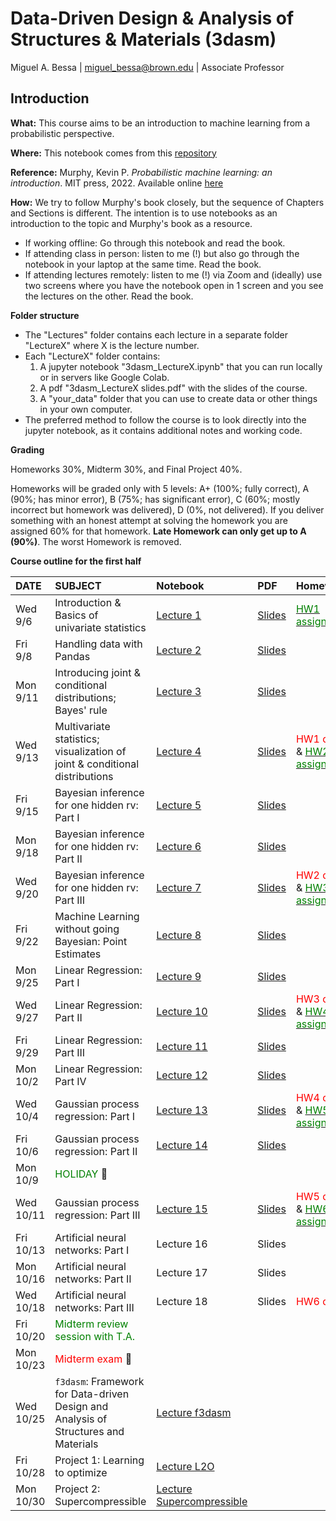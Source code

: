 # Data-Driven Design &amp; Analysis of Structures &amp; Materials (3dasm)

Miguel A. Bessa | miguel_bessa@brown.edu | Associate Professor

## Introduction

**What:** This course aims to be an introduction to machine learning from a probabilistic perspective.

**Where:** This notebook comes from this [repository](https://github.com/bessagroup/3dasm_course)

**Reference:** Murphy, Kevin P. *Probabilistic machine learning: an introduction*. MIT press, 2022. Available online [here](https://probml.github.io/pml-book/book1.html)

**How:** We try to follow Murphy's book closely, but the sequence of Chapters and Sections is different. The intention is to use notebooks as an introduction to the topic and Murphy's book as a resource.
* If working offline: Go through this notebook and read the book.
* If attending class in person: listen to me (!) but also go through the notebook in your laptop at the same time. Read the book.
* If attending lectures remotely: listen to me (!) via Zoom and (ideally) use two screens where you have the notebook open in 1 screen and you see the lectures on the other. Read the book.

**Folder structure**
* The "Lectures" folder contains each lecture in a separate folder "LectureX" where X is the lecture number.
* Each "LectureX" folder contains:
    1. A jupyter notebook "3dasm_LectureX.ipynb" that you can run locally or in servers like Google Colab.
    2. A pdf "3dasm_LectureX slides.pdf" with the slides of the course.
    4. A "your_data" folder that you can use to create data or other things in your own computer.
* The preferred method to follow the course is to look directly into the jupyter notebook, as it contains additional notes and working code.

**Grading**

Homeworks 30%, Midterm 30%, and Final Project 40%.

Homeworks will be graded only with 5 levels: A+ (100%; fully correct), A (90%; has minor error), B (75%; has significant error), C (60%; mostly incorrect but homework was delivered), D (0%, not delivered). If you deliver something with an honest attempt at solving the homework you are assigned 60% for that homework. **Late Homework can only get up to A (90%)**. The worst Homework is removed.

**Course outline for the first half**

| DATE | SUBJECT | Notebook | PDF | Homework |
| :-- | :-- | :-- | :-- | :-- |
| Wed 9/6  | Introduction & Basics of univariate statistics | [Lecture 1](Lectures/Lecture1/3dasm_Lecture1.ipynb) | [Slides](Lectures/Lecture1/3dasm_Lecture1_slides.pdf) | [<font color='green'>HW1 assigned</font>](Assignments/3dasm_Homework1.pdf) |
| Fri 9/8  | Handling data with Pandas | [Lecture 2](Lectures/Lecture2/3dasm_Lecture2.ipynb) | [Slides](Lectures/Lecture2/3dasm_Lecture2_slides.pdf) |  |
| Mon 9/11  | Introducing joint & conditional distributions; Bayes' rule | [Lecture 3](Lectures/Lecture3/3dasm_Lecture3.ipynb) | [Slides](Lectures/Lecture3/3dasm_Lecture3_slides.pdf) |  |
| Wed 9/13   | Multivariate statistics; visualization of joint & conditional distributions | [Lecture 4](Lectures/Lecture4/3dasm_Lecture4.ipynb) | [Slides](Lectures/Lecture4/3dasm_Lecture4_slides.pdf) | <font color='red'>HW1 due</font> & [<font color='green'>HW2 assigned</font>](Assignments/3dasm_Homework2.pdf) |
| Fri 9/15  | Bayesian inference for one hidden rv: Part I | [Lecture 5](Lectures/Lecture5/3dasm_Lecture5.ipynb) | [Slides](Lectures/Lecture5/3dasm_Lecture5_slides.pdf) |  |
| Mon 9/18  | Bayesian inference for one hidden rv: Part II | [Lecture 6](Lectures/Lecture6/3dasm_Lecture6.ipynb) | [Slides](Lectures/Lecture6/3dasm_Lecture6_slides.pdf) |  |
| Wed 9/20  | Bayesian inference for one hidden rv: Part III | [Lecture 7](Lectures/Lecture7/3dasm_Lecture7.ipynb) |  [Slides](Lectures/Lecture7/3dasm_Lecture7_slides.pdf) | <font color='red'>HW2 due</font> & [<font color='green'>HW3 assigned</font>](Assignments/3dasm_Homework3.pdf) |
| Fri 9/22  | Machine Learning without going Bayesian: Point Estimates | [Lecture 8](Lectures/Lecture8/3dasm_Lecture8.ipynb) | [Slides](Lectures/Lecture8/3dasm_Lecture8_slides.pdf) |  |
| Mon 9/25  | Linear Regression: Part I | [Lecture 9](Lectures/Lecture9/3dasm_Lecture9.ipynb) | [Slides](Lectures/Lecture9/3dasm_Lecture9_slides.pdf) |  |
| Wed 9/27  | Linear Regression: Part II | [Lecture 10](Lectures/Lecture10/3dasm_Lecture10.ipynb) | [Slides](Lectures/Lecture10/3dasm_Lecture10_slides.pdf) | <font color='red'>HW3 due</font> & [<font color='green'>HW4 assigned</font>](Assignments/3dasm_Homework4.pdf) |
| Fri 9/29  | Linear Regression: Part III | [Lecture 11](Lectures/Lecture11/3dasm_Lecture11.ipynb) | [Slides](Lectures/Lecture11/3dasm_Lecture11_slides.pdf) |  |
| Mon 10/2  | Linear Regression: Part IV | [Lecture 12](Lectures/Lecture12/3dasm_Lecture12.ipynb)  | [Slides](Lectures/Lecture12/3dasm_Lecture12_slides.pdf) |  |
| Wed 10/4  | Gaussian process regression: Part I | [Lecture 13](Lectures/Lecture13/3dasm_Lecture13.ipynb) | [Slides](Lectures/Lecture13/3dasm_Lecture13_slides.pdf) | <font color='red'>HW4 due</font> & [<font color='green'>HW5 assigned</font>](Assignments/3dasm_Homework5.pdf) |
| Fri 10/6  | Gaussian process regression: Part II | [Lecture 14](Lectures/Lecture14/3dasm_Lecture14.ipynb) | [Slides](Lectures/Lecture14/3dasm_Lecture14_slides.pdf) |  |
| Mon 10/9  | <font color='green'>HOLIDAY</font> 🥹 |  |  |  |
| Wed 10/11  | Gaussian process regression: Part III | [Lecture 15](Lectures/Lecture15/3dasm_Lecture15.ipynb) | [Slides](Lectures/Lecture15/3dasm_Lecture15_slides.pdf) | <font color='red'>HW5 due</font> & [<font color='green'>HW6 assigned</font>](Assignments/3dasm_Homework6.pdf) |
| Fri 10/13  | Artificial neural networks: Part I | Lecture 16 <!-- [Lecture 16](Lectures/Lecture16/3dasm_Lecture16.ipynb) --> | Slides <!-- [Slides](Lectures/Lecture16/3dasm_Lecture16_slides.pdf) --> |  |
| Mon 10/16  | Artificial neural networks: Part II | Lecture 17 <!-- [Lecture 17](Lectures/Lecture17/3dasm_Lecture17.ipynb) --> | Slides <!-- [Slides](Lectures/Lecture17/3dasm_Lecture17_slides.pdf) --> |  |
| Wed 10/18  | Artificial neural networks: Part III | Lecture 18 <!-- [Lecture 18](Lectures/Lecture18/3dasm_Lecture18.ipynb) --> | Slides <!-- [Slides](Lectures/Lecture18/3dasm_Lecture18_slides.pdf) --> | <font color='red'>HW6 due</font> |
| Fri 10/20  | <font color='green'>Midterm review session with T.A.</font> |  |  |  |
| Mon 10/23  | <font color='red'>Midterm exam</font> 🦾 |  |  |  |
| Wed 10/25  | `f3dasm`: Framework for Data-driven Design and Analysis of Structures and Materials |  [Lecture f3dasm](Lectures/Lecture_f3dasm/presentation.ipynb) |  |  |
| Fri 10/28  | Project 1: Learning to optimize |  [Lecture L2O](Lectures/Lecture_L2O_Project/presentation_l2o_project.ipynb) |  |  |
| Mon 10/30  | Project 2: Supercompressible | [Lecture Supercompressible](Lectures/Lecture_Supercompressible_Project/presentation.ipynb) |  |  |
